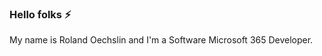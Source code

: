 ### Hello folks ⚡

My name is Roland Oechslin and I'm a Software Microsoft 365 Developer.

<!--

[![Anurag's GitHub stats](https://github-readme-stats.vercel.app/api?username=rolandoechslin)](https://github.com/anuraghazra/github-readme-stats)

[![Top Langs](https://github-readme-stats.vercel.app/api/top-langs/?username=rolandoechslin&layout=compact)](https://github.com/anuraghazra/github-readme-stats)

**rolandoechslin/rolandoechslin** is a ✨ _special_ ✨ repository because its `README.md` (this file) appears on your GitHub profile.

Here are some ideas to get you started:
- 🔭 I’m currently working on ...
- 🌱 I’m currently learning ...
- 👯 I’m looking to collaborate on ...
- 🤔 I’m looking for help with ...
- 💬 Ask me about ...
- 📫 How to reach me: ...
- 😄 Pronouns: ...
- ⚡ Fun fact: ...
-->
